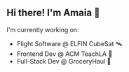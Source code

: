 ## Hi there! I'm Amaia 👋
I'm currently working on:
- Flight Software @ ELFIN CubeSat 🛰️
- Frontend Dev @ ACM TeachLA 🌱
- Full-Stack Dev @ GroceryHaul 🛒 

<!--
I'm currently working on:
- Flight Software @ ELFIN CubeSat 
- Frontend Dev @ ACM TeachLA
- Full-Stack Dev @ GroceryHaul

**NotAmaia/NotAmaia** is a ✨ _special_ ✨ repository because its `README.md` (this file) appears on your GitHub profile.

Here are some ideas to get you started:

- 🔭 I’m currently working on ...
- 🌱 I’m currently learning ...
- 👯 I’m looking to collaborate on ...
- 🤔 I’m looking for help with ...
- 💬 Ask me about ...
- 📫 How to reach me: ...
- 😄 Pronouns: ...
- ⚡ Fun fact: ...
-->
